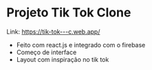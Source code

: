 # Projeto Tik Tok Clone
Link: https://tik-tok---c.web.app/

- Feito com react.js e integrado com o firebase
- Começo de interface
- Layout com inspiração no tik tok
